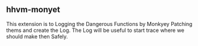 hhvm-monyet
---

This extension is to Logging the Dangerous Functions by Monkyey Patching thems
and create the Log.
The Log will be useful to start trace where we should make then Safely.

